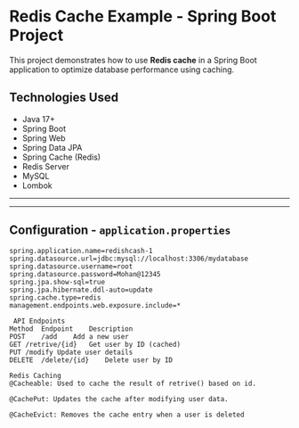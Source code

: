 # Redis Cache Example - Spring Boot Project

This project demonstrates how to use **Redis cache** in a Spring Boot application to optimize database performance using caching.

##  Technologies Used

- Java 17+
- Spring Boot
- Spring Web
- Spring Data JPA
- Spring Cache (Redis)
- Redis Server
- MySQL
- Lombok

---
---

##  Configuration - `application.properties`

```properties
spring.application.name=redishcash-1
spring.datasource.url=jdbc:mysql://localhost:3306/mydatabase
spring.datasource.username=root
spring.datasource.password=Mohan@12345
spring.jpa.show-sql=true
spring.jpa.hibernate.ddl-auto=update
spring.cache.type=redis
management.endpoints.web.exposure.include=*

 API Endpoints
Method	Endpoint	Description
POST	/add	Add a new user
GET	/retrive/{id}	Get user by ID (cached)
PUT	/modify	Update user details
DELETE	/delete/{id}	Delete user by ID

Redis Caching
@Cacheable: Used to cache the result of retrive() based on id.

@CachePut: Updates the cache after modifying user data.

@CacheEvict: Removes the cache entry when a user is deleted
